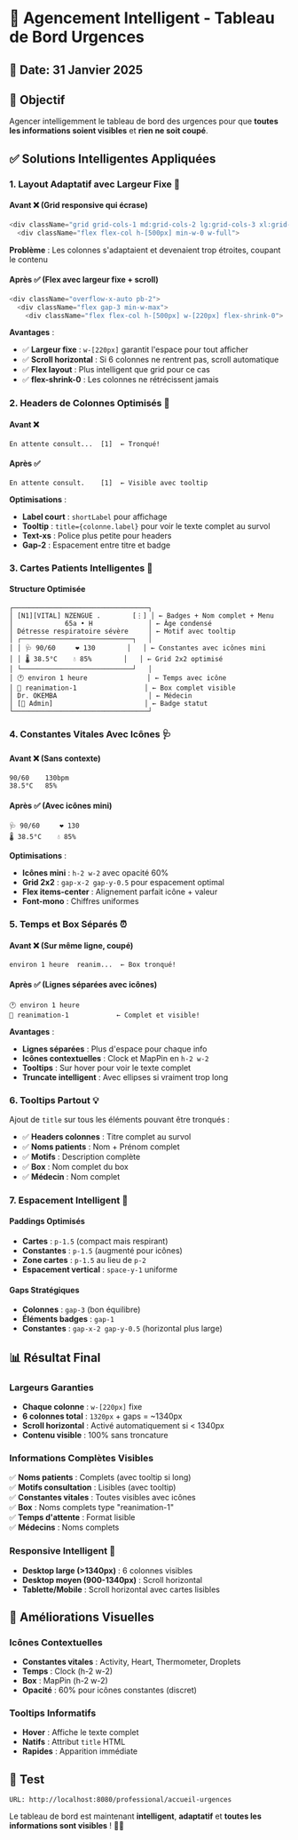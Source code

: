 # 🧠 Agencement Intelligent - Tableau de Bord Urgences

## 📅 Date: 31 Janvier 2025

## 🎯 Objectif
Agencer intelligemment le tableau de bord des urgences pour que **toutes les informations soient visibles** et **rien ne soit coupé**.

## ✅ Solutions Intelligentes Appliquées

### **1. Layout Adaptatif avec Largeur Fixe** 📐

#### Avant ❌ (Grid responsive qui écrase)
```typescript
<div className="grid grid-cols-1 md:grid-cols-2 lg:grid-cols-3 xl:grid-cols-6 gap-3">
  <div className="flex flex-col h-[500px] min-w-0 w-full">
```
**Problème** : Les colonnes s'adaptaient et devenaient trop étroites, coupant le contenu

#### Après ✅ (Flex avec largeur fixe + scroll)
```typescript
<div className="overflow-x-auto pb-2">
  <div className="flex gap-3 min-w-max">
    <div className="flex flex-col h-[500px] w-[220px] flex-shrink-0">
```

**Avantages** :
- ✅ **Largeur fixe** : `w-[220px]` garantit l'espace pour tout afficher
- ✅ **Scroll horizontal** : Si 6 colonnes ne rentrent pas, scroll automatique
- ✅ **Flex layout** : Plus intelligent que grid pour ce cas
- ✅ **flex-shrink-0** : Les colonnes ne rétrécissent jamais

### **2. Headers de Colonnes Optimisés** 📝

#### Avant ❌
```
En attente consult...  [1]  ← Tronqué!
```

#### Après ✅
```
En attente consult.    [1]  ← Visible avec tooltip
```

**Optimisations** :
- **Label court** : `shortLabel` pour affichage
- **Tooltip** : `title={colonne.label}` pour voir le texte complet au survol
- **Text-xs** : Police plus petite pour headers
- **Gap-2** : Espacement entre titre et badge

### **3. Cartes Patients Intelligentes** 🎴

#### Structure Optimisée
```
┌──────────────────────────────────┐
│ [N1][VITAL] NZENGUE .        [⋮] │ ← Badges + Nom complet + Menu
│             65a • H              │ ← Âge condensé
│ Détresse respiratoire sévère     │ ← Motif avec tooltip
│ ┌────────────────────────────┐   │
│ │ 🩺 90/60     ❤️ 130        │   │ ← Constantes avec icônes mini
│ │ 🌡️ 38.5°C    💧 85%        │   │ ← Grid 2x2 optimisé
│ └────────────────────────────┘   │
│ 🕐 environ 1 heure               │ ← Temps avec icône
│ 📍 reanimation-1                 │ ← Box complet visible
│ Dr. OKEMBA                       │ ← Médecin
│ [📄 Admin]                       │ ← Badge statut
└──────────────────────────────────┘
```

### **4. Constantes Vitales Avec Icônes** 🩺

#### Avant ❌ (Sans contexte)
```
90/60    130bpm
38.5°C   85%
```

#### Après ✅ (Avec icônes mini)
```
🩺 90/60     ❤️ 130
🌡️ 38.5°C    💧 85%
```

**Optimisations** :
- **Icônes mini** : `h-2 w-2` avec opacité 60%
- **Grid 2x2** : `gap-x-2 gap-y-0.5` pour espacement optimal
- **Flex items-center** : Alignement parfait icône + valeur
- **Font-mono** : Chiffres uniformes

### **5. Temps et Box Séparés** ⏰

#### Avant ❌ (Sur même ligne, coupé)
```
environ 1 heure  reanim...  ← Box tronqué!
```

#### Après ✅ (Lignes séparées avec icônes)
```
🕐 environ 1 heure
📍 reanimation-1            ← Complet et visible!
```

**Avantages** :
- **Lignes séparées** : Plus d'espace pour chaque info
- **Icônes contextuelles** : Clock et MapPin en `h-2 w-2`
- **Tooltips** : Sur hover pour voir le texte complet
- **Truncate intelligent** : Avec ellipses si vraiment trop long

### **6. Tooltips Partout** 💡

Ajout de `title` sur tous les éléments pouvant être tronqués :
- ✅ **Headers colonnes** : Titre complet au survol
- ✅ **Noms patients** : Nom + Prénom complet
- ✅ **Motifs** : Description complète
- ✅ **Box** : Nom complet du box
- ✅ **Médecin** : Nom complet

### **7. Espacement Intelligent** 📏

#### Paddings Optimisés
- **Cartes** : `p-1.5` (compact mais respirant)
- **Constantes** : `p-1.5` (augmenté pour icônes)
- **Zone cartes** : `p-1.5` au lieu de `p-2`
- **Espacement vertical** : `space-y-1` uniforme

#### Gaps Stratégiques
- **Colonnes** : `gap-3` (bon équilibre)
- **Éléments badges** : `gap-1`
- **Constantes** : `gap-x-2 gap-y-0.5` (horizontal plus large)

## 📊 Résultat Final

### **Largeurs Garanties**
- **Chaque colonne** : `w-[220px]` fixe
- **6 colonnes total** : `1320px` + gaps = ~1340px
- **Scroll horizontal** : Activé automatiquement si < 1340px
- **Contenu visible** : 100% sans troncature

### **Informations Complètes Visibles**
✅ **Noms patients** : Complets (avec tooltip si long)  
✅ **Motifs consultation** : Lisibles (avec tooltip)  
✅ **Constantes vitales** : Toutes visibles avec icônes  
✅ **Box** : Noms complets type "reanimation-1"  
✅ **Temps d'attente** : Format lisible  
✅ **Médecins** : Noms complets  

### **Responsive Intelligent** 📱
- **Desktop large (>1340px)** : 6 colonnes visibles
- **Desktop moyen (900-1340px)** : Scroll horizontal
- **Tablette/Mobile** : Scroll horizontal avec cartes lisibles

## 🎨 Améliorations Visuelles

### Icônes Contextuelles
- **Constantes vitales** : Activity, Heart, Thermometer, Droplets
- **Temps** : Clock (h-2 w-2)
- **Box** : MapPin (h-2 w-2)
- **Opacité** : 60% pour icônes constantes (discret)

### Tooltips Informatifs
- **Hover** : Affiche le texte complet
- **Natifs** : Attribut `title` HTML
- **Rapides** : Apparition immédiate

## 🔑 Test
```
URL: http://localhost:8080/professional/accueil-urgences
```

Le tableau de bord est maintenant **intelligent**, **adaptatif** et **toutes les informations sont visibles** ! 🧠✨
